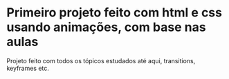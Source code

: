 # Primeiro projeto feito com html e css usando animações, com base nas aulas

Projeto feito com todos os tópicos estudados até aqui, transitions, keyframes etc.


